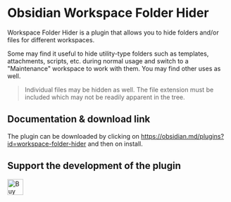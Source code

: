 # Obsidian Workspace Folder Hider

Workspace Folder Hider is a plugin that allows you to hide folders and/or files for different workspaces.

Some may find it useful to hide utility-type folders such as templates, attachments, scripts, etc. during normal usage and switch to a "Maintenance" workspace to work with them. You may find other uses as well.

> Individual files may be hidden as well. The file extension must be included which may not be readily apparent in the tree.

## Documentation & download link
The plugin can be downloaded by clicking on https://obsidian.md/plugins?id=workspace-folder-hider and then on install.

## Support the development of the plugin

<a href='https://ko-fi.com/JEBoothjr' target='_blank'><img height='36' style='border:0px;height:36px;' src='https://storage.ko-fi.com/cdn/kofi2.png?v=3' border='0' alt='Buy Me a Coffee at ko-fi.com' /></a>
